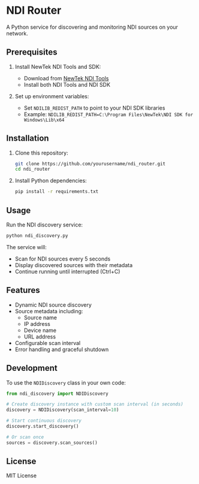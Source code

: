 # NDI Router

A Python service for discovering and monitoring NDI sources on your network.

## Prerequisites

1. Install NewTek NDI Tools and SDK:
   - Download from [NewTek NDI Tools](https://www.ndi.tv/tools/)
   - Install both NDI Tools and NDI SDK

2. Set up environment variables:
   - Set `NDILIB_REDIST_PATH` to point to your NDI SDK libraries
   - Example: `NDILIB_REDIST_PATH=C:\Program Files\NewTek\NDI SDK for Windows\Lib\x64`

## Installation

1. Clone this repository:
   ```bash
   git clone https://github.com/yourusername/ndi_router.git
   cd ndi_router
   ```

2. Install Python dependencies:
   ```bash
   pip install -r requirements.txt
   ```

## Usage

Run the NDI discovery service:
```bash
python ndi_discovery.py
```

The service will:
- Scan for NDI sources every 5 seconds
- Display discovered sources with their metadata
- Continue running until interrupted (Ctrl+C)

## Features

- Dynamic NDI source discovery
- Source metadata including:
  - Source name
  - IP address
  - Device name
  - URL address
- Configurable scan interval
- Error handling and graceful shutdown

## Development

To use the `NDIDiscovery` class in your own code:

```python
from ndi_discovery import NDIDiscovery

# Create discovery instance with custom scan interval (in seconds)
discovery = NDIDiscovery(scan_interval=10)

# Start continuous discovery
discovery.start_discovery()

# Or scan once
sources = discovery.scan_sources()
```

## License

MIT License
